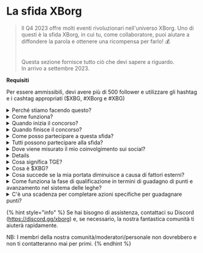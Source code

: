 # La sfida XBorg

> Il Q4 2023 offre molti eventi rivoluzionari nell'universo XBorg. Uno di questi è la sfida XBorg, in cui tu, come collaboratore, puoi aiutare a diffondere la parola e ottenere una ricompensa per farlo! 💰
>
> \
> Questa sezione fornisce tutto ciò che devi sapere a riguardo. \
> In arrivo a settembre 2023.



**Requisiti**

Per essere ammissibili, devi avere più di 500 follower e utilizzare gli hashtag e i cashtag appropriati ($XBG, #XBorg e #XBG)

<details>

<summary>Perché stiamo facendo questo?</summary>

Il nostro obiettivo è sensibilizzare sul progetto XBorg, mostrando la nostra fantastica comunità, i prodotti e il token. Organizzare un concorso è il nostro metodo scelto per favorire un'esperienza piacevole e collaborativa.

</details>

<details>

<summary>Come funziona?</summary>

Partecipa attivamente rispettando le [regole](rules-test.md) e seguendo le migliori pratiche (link alle migliori pratiche). Accumulerai punti in base all'impatto del tuo coinvolgimento e più abilmente raggiungi questo obiettivo, maggiori saranno le ricompense che tu e la tua lega potrete ottenere.

</details>

<details>

<summary>Quando inizia il concorso?</summary>

Il concorso è previsto per iniziare il 1° o il 30 settembre 2023, a seconda dei nostri progressi.

</details>

<details>

<summary>Quando finisce il concorso?</summary>

Il concorso terminerà due settimane dopo l'Evento di Generazione del Token ([TGE](./#what-is-a-tge)), la data specifica del quale sarà comunicata in seguito.

</details>

<details>

<summary>Come posso partecipare a questa sfida?</summary>

Una volta soddisfatto il requisito di avere più di 500 follower su Twitter, verranno assegnati punti in base al tuo XBorg Influencers Engagement Rank giornaliero su LunarCrush. Ricorda di includere #XBorg, $XBG o #XBG nei tuoi tweet per un riconoscimento preciso.

</details>

<details>

<summary>Tutti possono partecipare alla sfida?</summary>

La sfida è aperta a tutti, ma i tuoi punti saranno conteggiati solo se hai almeno 500 follower su Twitter.

</details>

<details>

<summary>Dove viene misurato il mio coinvolgimento sui social?</summary>

LunarCrush raccoglie dati direttamente da Twitter, consentendoci di estrarre e analizzare queste informazioni. Di conseguenza, ci concentriamo esclusivamente sulla misurazione del tuo coinvolgimento su Twitter. Sii consapevole che gli interazioni su altre piattaforme social non vengono prese in considerazione. Per ulteriori informazioni, visita [https://lunarcrush.com/faq.](https://lunarcrush.com/faq.)

</details>

<details>

<summaryPuoi darmi un esempio di coinvolgimento efficace?</summary>

Un coinvolgimento efficace comporta la creazione di contenuti accattivanti utilizzando hashtag, cashtag ed emoji. Per ulteriori indicazioni, puoi consultare la nostra completa guida alle migliori pratiche: {LINK}

</details>

<details>

<summary>Cosa significa TGE?</summary>

TGE sta per "Token Generation Event", un termine principalmente utilizzato nel settore della blockchain e delle criptovalute.

**Cosa succede durante un TGE?**

Un TGE comporta la creazione e la distribuzione di una nuova criptovaluta o token ai partecipanti iniziali, di solito per raccogliere fondi per un nuovo progetto. Questo processo prevede che l'azienda o l'organizzazione emittente assegni un determinato numero di token ai sostenitori o agli investitori iniziali.

**In cosa differisce un TGE da un ICO?**

Sebbene sia i TGE (Token Generation Events) che gli ICO (Initial Coin Offerings) siano metodi per raccogliere fondi utilizzando token, i termini vengono talvolta usati in modo intercambiabile. Tuttavia, gli addetti ai lavori preferiscono spesso "TGE" perché mette in evidenza la generazione e la distribuzione dei token, anziché l'aspetto "offerta" o vendita.

</details>

<details>

<summary>Cosa è $XBG?</summary>

[$XBG](../../06-or-token/xbg.md) è un token digitale legato al progetto XBorg.

</details>

<details>

<summary>Cosa succede se la mia portata diminuisce a causa di fattori esterni?</summary>

Se non mantieni o aumenti il coinvolgimento, il tuo rank di influencer diminuirà, con conseguente riduzione dei punti giornalieri. Tuttavia, i punti che hai già guadagnato non vengono persi.

</details>

<details>

<summary>Come funziona la fase di qualificazione in termini di guadagno di punti e avanzamento nel sistema delle leghe?</summary>

Durante le fasi di qualificazione, i partecipanti accumulano punti giornalieri e salgono nella classifica. Conserveremo uno snapshot finale della classifica sia per la Fase di Qualificazione 1 che per la Fase di Qualificazione 2. Successivamente, in base al numero totale di partecipanti e al successo degli obiettivi collettivi, saranno disponibili posti in diverse Leghe. I migliori performer di ciascuna fase di qualificazione riceveranno quindi inviti per unirsi alla lega più adatta in base al loro livello di abilità.

Attraverso queste leghe, inizierà la stagione inaugurale, portando con sé ricompense troppo allettanti per essere ignorate. Questo segna il vero inizio del gioco. Oltre alle consistenti ricompense, la qualificazione dovrebbe essere un obiettivo primario per molti durante le fasi di qualificazione.

</details>

<details>

<summary>C'è una scadenza per completare azioni specifiche per guadagnare punti?</summary>

Sì, ci sono scadenze per guadagnare punti in base alle fasi del gioco. Ci sono due fasi di qualificazione, seguite dal lancio delle [leghe](scoring-test/leagues-test.md). Durante ogni fase, i partecipanti hanno tempo fino alla fine per accumulare il massimo dei punti e assicurarsi una posizione nella [classifica](scoring-test/leaderboard-test.md). Una volta lanciate le leghe, il gioco funziona su base stagionale.

Inoltre, i punti vengono guadagnati giornalmente e i dati vengono estratti dall'API di [LunarCrush](scoring-test/lunarcrush-test.md) ogni sera prima della mezzanotte (UTC) per calcolare i punti. A causa di problemi tecnici, alcuni dati possono richiedere fino a 48 ore per essere riflessi nella [classifica](scoring-test/leaderboard-test.md).

</details>

{% hint style="info" %}
Se hai bisogno di assistenza, contattaci su Discord (https://discord.gg/xborg) e, se necessario, la nostra fantastica comunità ti aiuterà rapidamente.

NB: I membri della nostra comunità/moderatori/personale non dovrebbero e non ti contatteranno mai per primi.
{% endhint %}